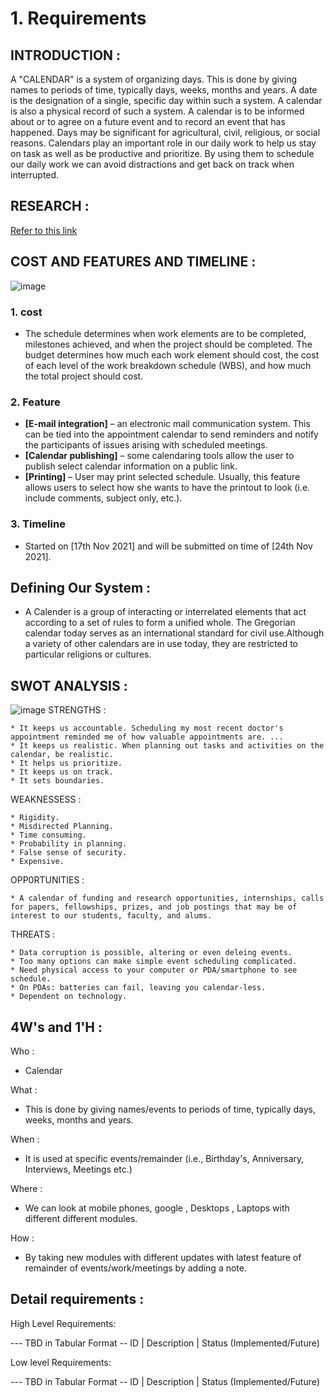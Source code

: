 #  1. Requirements
## INTRODUCTION :
A "CALENDAR" is a system of organizing days. This is done by giving names to periods of time, typically days, weeks, months and years. A date is the designation of a single, specific day within such a system. A calendar is also a physical record of such a system. A calendar is to be informed about or to agree on a future event and to record an event that has happened. Days may be significant for agricultural, civil, religious, or social reasons.
Calendars play an important role in our daily work to help us stay on task as well as be productive and prioritize. By using them to schedule our daily work we can avoid distractions and get back on track when interrupted.

## RESEARCH :
[Refer to this link](https://www.projectplan365.com/training/lesson-4-project-calendar/)

## COST AND FEATURES AND TIMELINE :
![image](https://d3uigcfkiiww0g.cloudfront.net/wordpress/blog/pics-en/uploads/99-day-study-schedule-usmle-step-1.jpg)
### 1. cost
- The schedule determines when work elements are to be completed, milestones achieved, and when the project should be completed. The budget determines how much each work element should cost, the cost of each level of the work breakdown schedule (WBS), and how much the total project should cost.
### 2. Feature
* **[E-mail integration]** – an electronic mail communication system. This can be tied into the appointment calendar to send reminders and notify the participants of issues arising with scheduled meetings.
* **[Calendar publishing]** – some calendaring tools allow the user to publish select calendar information on a public link.
* **[Printing]** – User may print selected schedule. Usually, this feature allows users to select how she wants to have the printout to look (i.e. include comments, subject only, etc.).
### 3. Timeline
- Started on [17th Nov 2021] and will be submitted on time of [24th Nov 2021].

## Defining Our System :
* A Calender is a group of interacting or interrelated elements that act according to a set of rules to form a unified whole. The Gregorian calendar today serves as an international standard for civil use.Although a variety of other calendars are in use today, they are restricted to particular religions or cultures.

## SWOT ANALYSIS :
![image](https://pestleanalysis.com/wp-content/uploads/2014/01/swot-template.jpg)
 STRENGTHS   : 
 
    * It keeps us accountable. Scheduling my most recent doctor's appointment reminded me of how valuable appointments are. ...
    * It keeps us realistic. When planning out tasks and activities on the calendar, be realistic. 
    * It helps us prioritize.
    * It keeps us on track.
    * It sets boundaries.
 
 WEAKNESSESS    :
 
    * Rigidity.
    * Misdirected Planning.
    * Time consuming.
    * Probability in planning.
    * False sense of security.
    * Expensive.
 
 OPP0RTUNITIES :
 
    * A calendar of funding and research opportunities, internships, calls for papers, fellowships, prizes, and job postings that may be of interest to our students, faculty, and alums.
 
 THREATS     :
 
    * Data corruption is possible, altering or even deleing events.
    * Too many options can make simple event scheduling complicated.
    * Need physical access to your computer or PDA/smartphone to see schedule.
    * On PDAs: batteries can fail, leaving you calendar-less.
    * Dependent on technology.

## 4W's and 1'H :

Who :
* Calendar

What :
* This is done by giving names/events to periods of time, typically days, weeks, months and years. 

When :
* It is used at specific events/remainder (i.e., Birthday's, Anniversary, Interviews, Meetings etc.)

Where :
* We can look at mobile phones, google , Desktops , Laptops with different different modules.

How :
* By taking new modules with different updates with latest feature of remainder of events/work/meetings by adding a note.

## Detail requirements :

High Level Requirements:

--- TBD in Tabular Format -- ID | Description | Status (Implemented/Future)

Low level Requirements:

--- TBD in Tabular Format -- ID | Description | Status (Implemented/Future)
